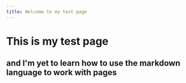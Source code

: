 ```yaml
---
title: Welcome to my test page
---
```

# This is my test page
## and I'm yet to learn how to use the markdown language to work with pages
